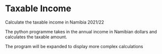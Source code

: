 # Taxable Income
Calculate the taxable income in Namibia 2021/22

The python programme takes in the annual income in Namibian dollars and calculates the taxable amount.

The program will be expanded to display more complex calculations
